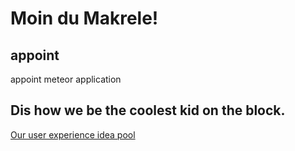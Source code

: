 # Moin du Makrele!

## appoint
appoint meteor application

## Dis how we be the coolest kid on the block.
[Our user experience idea pool](docs/ux_ideas.md)

